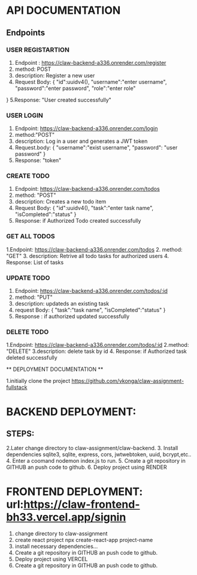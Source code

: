 # API DOCUMENTATION

## Endpoints

### USER REGISTARTION
1. Endpoint : https://claw-backend-a336.onrender.com/register
2. method: POST
3. description: Register a new user
4. Request Body: {
  "id":uuidv4(),
  "username":"enter username",
  "password":"enter password",
  "role":"enter role"

 }
 5.Response: "User created successfully"

 ### USER LOGIN
 1. Endpoint: https://claw-backend-a336.onrender.com/login
 2. method:"POST"
 3. description: Log in a user and generates a JWT token
 4. Request.body: {
      "username":"exist username",
    "password": "user password"
    }
5. Response: "token"

### CREATE TODO
1. Endpoint: https://claw-backend-a336.onrender.com/todos
2. method: "POST"
3. description: Creates a new todo item
4. Request Body: {
    "id":uuidv4(),
   "task":"enter task name",
   "isCompleted":"status"
   }
5. Response: if Authorized Todo created successfully

### GET ALL TODOS
 1.Endpoint: https://claw-backend-a336.onrender.com/todos
   2. method: "GET"
   3. description: Retrive all todo tasks for authorized users
   4. Response: List of tasks

### UPDATE TODO
1. Endpoint: https://claw-backend-a336.onrender.com/todos/:id
2. method: "PUT"
3. description: updateds an existing task
4. request Body: {
    "task":"task name",
   "isCompleted":"status"
   }
5. Response : if authorized updated successfully
### DELETE TODO
1.Endpoint: https://claw-backend-a336.onrender.com/todos/:id 
2.method: "DELETE"
3.description: delete task by id
4. Response: if Authorized task deleted successfully


** DEPLOYMENT DOCUMENTATION **


1.initially clone the project https://github.com/vkonga/claw-assignment-fullstack
# BACKEND DEPLOYMENT:
## STEPS:
2.Later change directory to claw-assignment/claw-backend.
3. Install dependencies sqlite3, sqlite, express, cors, jwtwebtoken, uuid, bcrypt,etc..
4. Enter a coomand nodemon index.js to run.
5. Create a git repository in GITHUB an push code to github.
6. Deploy project using RENDER

# FRONTEND DEPLOYMENT: url:https://claw-frontend-bh33.vercel.app/signin
1. change directory to claw-assignment
2. create react project npx create-react-app project-name
3. install necessary dependencies...
4. Create a git repository in GITHUB an push code to github.
5. Deploy project using VERCEL
6. Create a git repository in GITHUB an push code to github.
